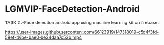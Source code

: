 # LGMVIP-FaceDetection-Android

TASK 2 :-Face detection android app using machine learning kit on firebase.


https://user-images.githubusercontent.com/66123919/147318019-c5d4f3fd-59ef-46be-bae0-be34daa7c53b.mp4

